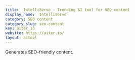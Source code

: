 ```yaml
---
title:  IntelliServe - Trending AI tool for SEO content
display_name:  IntelliServe
category: SEO content
category_slug: seo-content
key: aiter_io
website: https://aiter.io/
layout: aitool
---
```


Generates SEO-friendly content.
